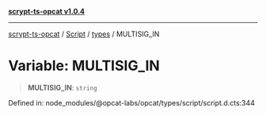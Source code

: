 [**scrypt-ts-opcat v1.0.4**](../../../../../README.md)

***

[scrypt-ts-opcat](../../../../../README.md) / [Script](../../../README.md) / [types](../README.md) / MULTISIG\_IN

# Variable: MULTISIG\_IN

> **MULTISIG\_IN**: `string`

Defined in: node\_modules/@opcat-labs/opcat/types/script/script.d.cts:344
